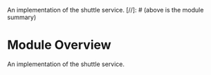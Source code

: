 An implementation of the shuttle service.
[//]: # (above is the module summary)

# Module Overview
An implementation of the shuttle service.
